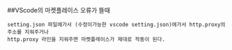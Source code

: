 ##VScode의 마켓플레이스 오류가 뜰때

    setting.json 파일에가서 (수정이가능한 vscode setting.json)에가서 http.proxy의 주소를 지워주거나
    http.proxy 라인을 지워주면 마켓플레이스가 제대로 작동이 된다. 

